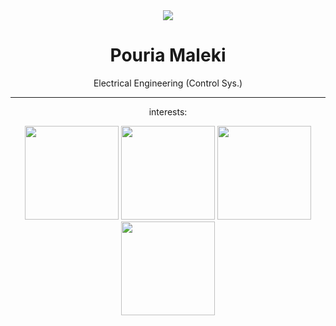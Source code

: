 <div align="center">
  <img src="https://github.com/pouria-maleki/pouria-maleki/assets/61584820/75f33538-0fa9-42d4-9c5b-34055789b614">
  <h1>Pouria Maleki</h1>
  <p>Electrical Engineering (Control Sys.) </p>
  <hr>

  <p>interests:</p>
  <img src="https://github.com/pouria-maleki/pouria-maleki/assets/61584820/212b0e1a-ac0b-474f-a26b-8fe286d10351" style="width:150px">
  <img src="https://github.com/pouria-maleki/pouria-maleki/assets/61584820/945ceb3f-184c-4092-ad83-7e2b2da36ff6" style="width:150px">
  <img src="https://github.com/pouria-maleki/pouria-maleki/assets/61584820/6162565d-4b8e-4d25-b518-d5b4f90c82b7" style="width:150px">
  <img src="https://github.com/pouria-maleki/pouria-maleki/assets/61584820/27aab36f-b9a9-490f-8cfc-6ae35e962172" style="width:150px">

</div>
